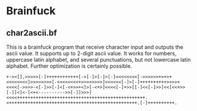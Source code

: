 # Brainfuck

## char2ascii.bf

This is a brainfuck program that receive character input and outputs the ascii value. It supports up to 2-digit ascii value. It works for numbers, uppercase latin alphabet, and several punctuations, but not lowercase latin alphabet. Further optimization is certainly possible.

`
+-><[],>>>>>[-]++++++++++++[->[-]>[-]>[-]<<<<<<<<[->>>>>>+>+>+<<<<<<<<]>>>>>>>>[-<<<<<<<<+>>>>>>>>]<<<<<<[-]>[-]++++++++++>>>>+<<<<[->>>>-<[-]>>[-]<[-<+>>+<]>[-<+>]<<<<[-]+>>[[-]<<[-]>>]<<[<<+>>[-]]<]<-[<+<---------->>[-]]>>>]<<<<++++++++++++++++++++++++++++++++++++++++++++++++.<++++++++++++++++++++++++++++++++++++++++++++++++.[-]++++++++++.
`
